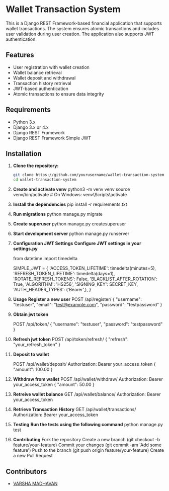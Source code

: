 # Wallet Transaction System

This is a Django REST Framework-based financial application that supports wallet transactions. The system ensures atomic transactions and includes user validation during user creation. The application also supports JWT authentication.

## Features

- User registration with wallet creation
- Wallet balance retrieval
- Wallet deposit and withdrawal
- Transaction history retrieval
- JWT-based authentication
- Atomic transactions to ensure data integrity

## Requirements

- Python 3.x
- Django 3.x or 4.x
- Django REST Framework
- Django REST Framework Simple JWT

## Installation

1. **Clone the repository:**
   ```bash
   git clone https://github.com/yourusername/wallet-transaction-system.git
   cd wallet-transaction-system
2. **Create and activate venv**
python3 -m venv venv
source venv/bin/activate   # On Windows: venv\Scripts\activate

3. **Install the dependencies**
    pip install -r requirements.txt
4. **Run migrations**
    python manage.py migrate
5. **Create superuser**
    python manage.py createsuperuser
6. **Start development server**
    python manage.py runserver
7. **Configuration JWT Settings**
    **Configure JWT settings in your settings.py**

    from datetime import timedelta

    SIMPLE_JWT = {
        'ACCESS_TOKEN_LIFETIME': timedelta(minutes=5),
        'REFRESH_TOKEN_LIFETIME': timedelta(days=1),
        'ROTATE_REFRESH_TOKENS': False,
        'BLACKLIST_AFTER_ROTATION': True,
        'ALGORITHM': 'HS256',
        'SIGNING_KEY': SECRET_KEY,
        'AUTH_HEADER_TYPES': ('Bearer',),
    }
8. **Usage**
    **Register a new user**
        POST /api/register/
    {
        "username": "testuser",
        "email": "test@example.com",
        "password": "testpassword"
    }
9. **Obtain jwt token**

    POST /api/token/
    {
        "username": "testuser",
        "password": "testpassword"
    }
10. **Refresh jwt token**
    POST /api/token/refresh/
    {
        "refresh": "your_refresh_token"
    }
11. **Deposit to wallet**

    POST /api/wallet/deposit/
    Authorization: Bearer your_access_token
    {
        "amount": 100.00
    }
12. **Withdraw from wallet**
    POST /api/wallet/withdraw/
    Authorization: Bearer your_access_token
    {
        "amount": 50.00
    }
13. **Retreive wallet balance**
    GET /api/wallet/balance/
    Authorization: Bearer your_access_token
14. **Retrieve Transaction History**
    GET /api/wallet/transactions/
    Authorization: Bearer your_access_token
15. **Testing**
    **Run the tests using the following command**
    python manage.py test
15. **Contributing**
    Fork the repository
    Create a new branch (git checkout -b feature/your-feature)
    Commit your changes (git commit -am 'Add some feature')
    Push to the branch (git push origin feature/your-feature)
    Create a new Pull Request
## Contributors

- [VARSHA MADHAVAN](https://github.com/Varshamadhavan1403)



